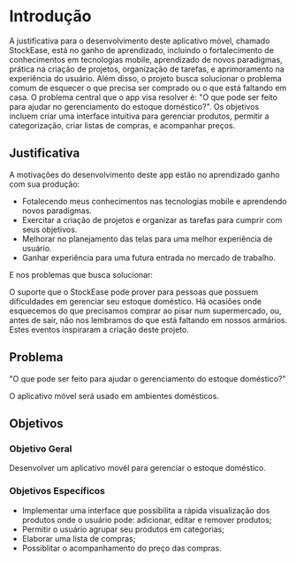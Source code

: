 # Introdução
A justificativa para o desenvolvimento deste aplicativo móvel, chamado StockEase, está no ganho de aprendizado, incluindo o fortalecimento de conhecimentos em tecnologias mobile, aprendizado de novos paradigmas, prática na criação de projetos, organização de tarefas, e aprimoramento na experiência do usuário. Além disso, o projeto busca solucionar o problema comum de esquecer o que precisa ser comprado ou o que está faltando em casa. O problema central que o app visa resolver é: "O que pode ser feito para ajudar no gerenciamento do estoque doméstico?". Os objetivos incluem criar uma interface intuitiva para gerenciar produtos, permitir a categorização, criar listas de compras, e acompanhar preços.

## Justificativa

A motivações do desenvolvimento deste app estão no aprendizado ganho com sua produção: 

- Fotalecendo meus conhecimentos nas tecnologias mobile e aprendendo novos paradigmas. 
- Exercitar a criação de projetos e organizar as tarefas para cumprir com seus objetivos.
- Melhorar no planejamento das telas para uma melhor experiência de usuário.
- Ganhar experiência para uma futura entrada no mercado de trabalho. 

E nos problemas que busca solucionar:

O suporte que o StockEase pode prover para pessoas que possuem dificuldades em gerenciar seu estoque doméstico. Há ocasiões onde esquecemos do que precisamos comprar ao pisar num supermercado, ou, antes de sair, não nos lembramos do que está faltando em nossos armários. Estes eventos inspiraram a criação deste projeto.

## Problema

"O que pode ser feito para ajudar o gerenciamento do estoque doméstico?"

O aplicativo móvel será usado em ambientes domésticos.

## Objetivos
### Objetivo Geral

Desenvolver um aplicativo movél para gerenciar o estoque doméstico.

### Objetivos Específicos
- Implementar uma interface que possibilita a rápida visualização dos produtos onde o usuário pode: adicionar, editar e remover produtos;
- Permitir o usuário agrupar seu produtos em categorias;
- Elaborar uma lista de compras;
- Possiblitar o acompanhamento do preço das compras.

